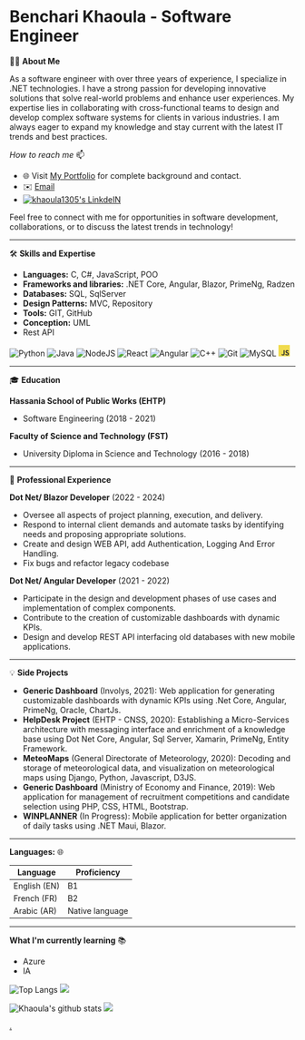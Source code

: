 
# Benchari Khaoula - Software Engineer






👩‍💻 **About Me**

As a software engineer with over three years of experience, I specialize in .NET technologies. I have a strong passion for developing innovative solutions that solve real-world problems and enhance user experiences. My expertise lies in collaborating with cross-functional teams to design and develop complex software systems for clients in various industries. I am always eager to expand my knowledge and stay current with the latest IT trends and best practices.

  *How to reach me* 📫
 * 🌐  Visit [My Portfolio](https://khaoula1305.github.io/) for complete background and contact.
 * ✉️  [Email](khaoulabenchari9@gmail.com)
 *  <a href="https://www.linkedin.com/in/khaoula1305" target="_blank"><img alt="khaoula1305's LinkdeIN" src="https://img.shields.io/badge/linkedin-%230077B5.svg?&style=for-the-badge&logo=linkedin&logoColor=white" /></a> 

Feel free to connect with me for opportunities in software development, collaborations, or to discuss the latest trends in technology!

---


🛠️ **Skills and Expertise**

- **Languages:** C, C#, JavaScript, POO
- **Frameworks and libraries:** .NET Core, Angular, Blazor, PrimeNg, Radzen
- **Databases:** SQL, SqlServer
- **Design Patterns:** MVC, Repository
- **Tools:** GIT, GitHub
- **Conception:** UML
- Rest API
  
![Python](https://img.shields.io/badge/-Python-black?style=flat-square&logo=Python) 
![Java](https://img.shields.io/badge/-dotnet-E34A86?style=flat-square&logo=dotnet)
![NodeJS](https://img.shields.io/badge/-Nodejs-black?style=flat-square&logo=node.js)
![React](https://img.shields.io/badge/-React-black?style=flat-square&logo=react)
![Angular](https://img.shields.io/badge/-Angular-black?style=flat-square&logo=angular)
![C++](https://img.shields.io/badge/-C++-00599C?style=flat-square&logo=c++)
![Git](https://img.shields.io/badge/-Git-black?style=flat-square&logo=git)
![MySQL](https://img.shields.io/badge/-MYSQL-black?style=flat-square&logo=mysql)
<code><img height="20" src="https://raw.githubusercontent.com/github/explore/80688e429a7d4ef2fca1e82350fe8e3517d3494d/topics/javascript/javascript.png"></code>


---

🎓 **Education**

**Hassania School of Public Works (EHTP)**
- Software Engineering (2018 - 2021)

**Faculty of Science and Technology (FST)**
- University Diploma in Science and Technology (2016 - 2018)

---

💼 **Professional Experience**

**Dot Net/ Blazor Developer** (2022 - 2024)
- Oversee all aspects of project planning, execution, and delivery.
- Respond to internal client demands and automate tasks by identifying needs and proposing appropriate solutions.
- Create and design WEB API, add Authentication, Logging And Error Handling.
- Fix bugs and refactor legacy codebase

**Dot Net/ Angular Developer** (2021 - 2022)
- Participate in the design and development phases of use cases and implementation of complex components.
- Contribute to the creation of customizable dashboards with dynamic KPIs.
- Design and develop REST API interfacing old databases with new mobile applications.

---

 💡 **Side Projects**

- **Generic Dashboard** (Involys, 2021): Web application for generating customizable dashboards with dynamic KPIs using .Net Core, Angular, PrimeNg, Oracle, ChartJs.
- **HelpDesk Project** (EHTP - CNSS, 2020): Establishing a Micro-Services architecture with messaging interface and enrichment of a knowledge base using Dot Net Core, Angular, Sql Server, Xamarin, PrimeNg, Entity Framework.
- **MeteoMaps** (General Directorate of Meteorology, 2020): Decoding and storage of meteorological data, and visualization on meteorological maps using Django, Python, Javascript, D3JS.
- **Generic Dashboard** (Ministry of Economy and Finance, 2019): Web application for management of recruitment competitions and candidate selection using PHP, CSS, HTML, Bootstrap.
- **WINPLANNER** (In Progress): Mobile application for better organization of daily tasks using .NET Maui, Blazor.

---


**Languages:** 🌐

| Language      | Proficiency                                                               |
| ------------- | ------------------------------------------------------------------------- |
| English (EN)  |B1               |
| French (FR)   | B2  |
| Arabic (AR)       | Native language  |                                                         |


---
**What I'm currently learning** 📚
- Azure
- IA

  
![Top Langs](https://github-readme-stats.vercel.app/api/top-langs/?username=khaoula1305&layout=compact)
![](https://github-profile-summary-cards.vercel.app/api/cards/profile-details?username=khaoula1305&theme=github_dark)

![Khaoula's github stats](https://github-readme-stats.vercel.app/api?username=khaoula1305&show_icons=true&theme=radical)
![](https://github-profile-summary-cards.vercel.app/api/cards/productive-time?username=khaoula1305&theme=github_dark)



 [.](https://mega.nz/folder/4D8THCAJ#kbNAs_jVq6uehqoMV--ohw) 

